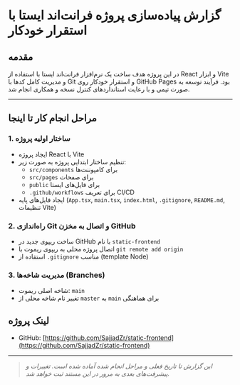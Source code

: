 # گزارش پیاده‌سازی پروژه فرانت‌اند ایستا با استقرار خودکار

## مقدمه

در این پروژه هدف ساخت یک نرم‌افزار فرانت‌اند ایستا با استفاده از React و ابزار Vite و مدیریت کامل کدها با Git و استقرار خودکار روی GitHub Pages بود. فرآیند توسعه به صورت تیمی و با رعایت استانداردهای کنترل نسخه و همکاری انجام شد.

---

## مراحل انجام کار تا اینجا

### 1. ساختار اولیه پروژه

- ایجاد پروژه React با Vite  
- تنظیم ساختار ابتدایی پروژه به صورت زیر:  
  - `src/components` برای کامپوننت‌ها  
  - `src/pages` برای صفحات  
  - `public` برای فایل‌های ایستا  
  - `.github/workflows` برای تعریف CI/CD  
- ایجاد فایل‌های پایه (`App.tsx`, `main.tsx`, `index.html`, `.gitignore`, `README.md`, تنظیمات Vite)

### 2. راه‌اندازی Git و اتصال به مخزن GitHub

- ساخت ریپوی جدید در GitHub با نام `static-frontend`  
- اتصال پروژه محلی به ریپوی ریموت با `git remote add origin`  
- استفاده از `.gitignore` مناسب (template Node)  


### 3. مدیریت شاخه‌ها (Branches)

- شاخه اصلی ریموت: `main`  
- تغییر نام شاخه محلی از `master` به `main` برای هماهنگی  



## لینک پروژه

-  GitHub: [https://github.com/SajjadZr/static-frontend](https://github.com/SajjadZr/static-frontend)  

---

> *این گزارش تا تاریخ فعلی و مراحل انجام شده آماده شده است. تغییرات و پیشرفت‌های بعدی به مرور در این مستند ثبت خواهد شد.*
